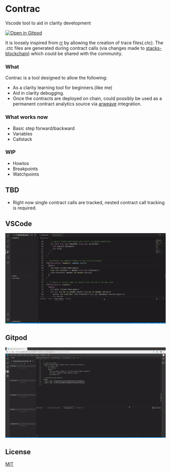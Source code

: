 # Contrac

Vscode tool to aid in clarity development

[![Open in Gitpod](https://gitpod.io/button/open-in-gitpod.svg)](https://gitpod.io/#snapshot/da3d6b16-ffc2-420c-8746-24015cc802e3)

It is loosely inspired from [rr](https://github.com/mozilla/rr) by allowing the creation of trace files(.ctc).
The .ctc files are generated during contract calls (via changes made to [stacks-blockchain](https://github.com/koder-abc123/stacks-blockchain/commits/contrac_support)) which could be shared with the community.

### What
Contrac is a tool designed to allow the following:
- As a clarity learning tool for beginners.(like me)
- Aid in clarity debugging.
- Once the contracts are deployed on chain, could possibly be used as a permanent contract analytics source via [arweave](https://github.com/ArweaveTeam/arweave) integration.


### What works now
- Basic step forward/backward
- Variables
- Callstack

### WIP
- Howtos
- Breakpoints
- Watchpoints

## TBD
- Right now single contract calls are tracked, nested contract call tracking is required.

## VSCode
![](contrac.gif)

## Gitpod
![](koder-contrac-demo.gif)

## License
[MIT](https://choosealicense.com/licenses/mit/)